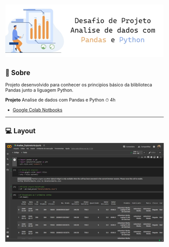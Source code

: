 <h1 align="center">
    <img src="../../../img/banner_dados_1.jpg">
</h1>

## 📑 Sobre
Projeto desenvolvido para conhecer os principios básico da bliblioteca Pandas junto a liguagem Python.

**Projeto** 
Analise de dados com Pandas e Python
⏱ 4h
* [Google Colab Notbooks](https://colab.research.google.com/drive/1qL0PCtvaoFI-MjTq7TqfX0WyVhevP_UG?usp=sharing)
<hr>

## 💻 Layout
<img src="../../../img/pjt-1.png">